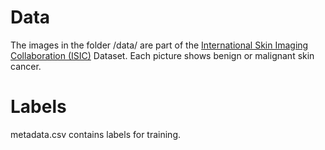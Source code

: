 # Data

The images in the folder /data/ are part of the [International Skin Imaging Collaboration (ISIC)](https://www.isic-archive.com/#!/onlyHeaderTop/gallery) Dataset. Each picture shows benign or malignant skin cancer.

# Labels

metadata.csv contains labels for training.